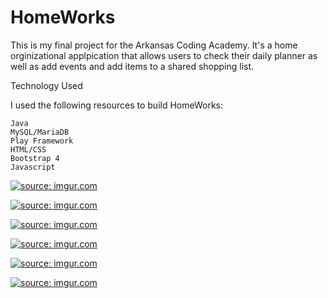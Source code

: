 # HomeWorks

This is my final project for the Arkansas Coding Academy. It's a home orginizational applpication that allows users to check their daily planner as well as add events and add items to a shared shopping list. 



Technology Used

I used the following resources to build HomeWorks:

    Java
    MySQL/MariaDB
    Play Framework
    HTML/CSS
    Bootstrap 4
    Javascript


<a href="https://imgur.com/oEAQ8xZ"><img src="https://i.imgur.com/oEAQ8xZ.jpg" title="source: imgur.com" /></a>

<a href="https://imgur.com/HUCn7fv"><img src="https://i.imgur.com/HUCn7fv.png" title="source: imgur.com" /></a>

<a href="https://imgur.com/sZgX42c"><img src="https://i.imgur.com/sZgX42c.png" title="source: imgur.com" /></a>

<a href="https://imgur.com/zKe1y3E"><img src="https://i.imgur.com/zKe1y3E.png" title="source: imgur.com" /></a>

<a href="https://imgur.com/M9iOgXK"><img src="https://i.imgur.com/M9iOgXK.png" title="source: imgur.com" /></a>

<a href="https://imgur.com/yp804wv"><img src="https://i.imgur.com/yp804wv.png" title="source: imgur.com" /></a>
